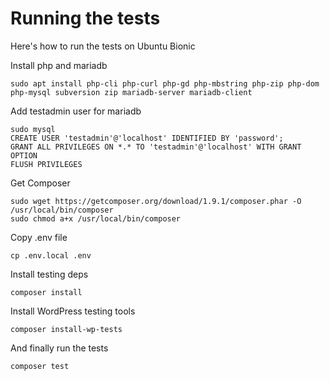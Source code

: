 # Running the tests

Here's how to run the tests on Ubuntu Bionic

Install php and mariadb

    sudo apt install php-cli php-curl php-gd php-mbstring php-zip php-dom php-mysql subversion zip mariadb-server mariadb-client

Add testadmin user for mariadb

    sudo mysql
    CREATE USER 'testadmin'@'localhost' IDENTIFIED BY 'password';
    GRANT ALL PRIVILEGES ON *.* TO 'testadmin'@'localhost' WITH GRANT OPTION
    FLUSH PRIVILEGES

Get Composer

    sudo wget https://getcomposer.org/download/1.9.1/composer.phar -O /usr/local/bin/composer
    sudo chmod a+x /usr/local/bin/composer

Copy .env file

    cp .env.local .env

Install testing deps

    composer install

Install WordPress testing tools

    composer install-wp-tests

And finally run the tests

    composer test
